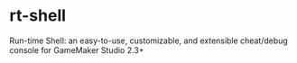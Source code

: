# rt-shell
Run-time Shell: an easy-to-use, customizable, and extensible cheat/debug console for GameMaker Studio 2.3+
